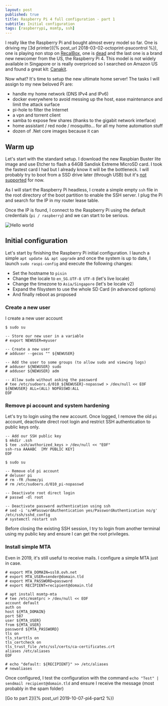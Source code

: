 ```yaml
---
layout: post
published: true
title: Raspberry Pi 4 full configuration - part 1
subtitle: Initial configuration
tags: [raspberrypi, msmtp, ssh]
---
```


I really like the Raspberry Pi and bought almost every model so far. One is driving my [3d printer]({% post_url 2018-03-02-octoprint-psucontrol %}), one is playing non stop on [RecalBox](https://www.recalbox.com/),
one is [dead](https://i.ytimg.com/vi/lYf9HK-rI1s/maxresdefault.jpg#fancy) and
the last one is a brand new newcomer from the US, the Raspberry Pi 4.
This model is not widely available in Singapore or is really overpriced so I searched on Amazon US and found
a great kit: [Canakit](https://www.amazon.com/gp/product/B07VYC6S56/ref=ppx_od_dt_b_asin_title_s00?ie=UTF8&psc=1).

Now what? It's time to setup the new ultimate home server! The tasks I will assign to my new beloved Pi are:

- handle my home network (DNS IPv4 and IPv6)
- docker everywhere to avoid messing up the host, ease maintenance and limit the attack surface
- pi-hole to filter the Internet
- a vpn and torrent client
- samba to expose few shares (thanks to the gigabit network interface)
- home assistant / red node / mosquitto... for all my home automation stuff
- dozen of .Net core images because it can

## Warm up

Let's start with the standard setup. I download the new Raspbian Buster lite image and use Etcher to flash
a 64GB Sandisk Extreme MicroSD card. I took the fastest card I had but I already know it will be the bottleneck.
I will probably try to boot from a SSD drive later (through USB) but
it's [not supported](https://www.raspberrypi.org/forums/viewtopic.php?t=243995) for now.

As I will start the Raspberry Pi headless, I create a simple empty `ssh` file in the root directory
of the boot partition to enable the SSH server. I plug the Pi and search for the IP in my router lease table.

Once the IP is found, I connect to the Raspberry Pi using the default credentials (`pi / raspberry`)
and we can start to be serious.

![Hello world]({{site.baseurl}}/img/20191007/rpi-first-login_thumb.jpg)

## Initial configuration

Let's start by finishing the Raspberry Pi initial configuration. I launch a simple
`apt update && apt upgrade` and once the system is up to date, I launch `sudo raspi-config`
and execute the following changes:

- Set the hostname to `pisin`
- Change the locale to `en_SG.UTF-8 UTF-8` (let's live locale)
- Change the timezone to `Asia/Singapore` (let's be locale v2)
- Expand the filsystem to use the whole SD Card (in advanced options)
- And finally reboot as proposed

### Create a new user

I create a new user account

```shell
$ sudo su

-- Store our new user in a variable
# export NEWUSER=myuser

-- Create a new user
# adduser --gecos "" ${NEWUSER}

-- Add the user to some groups (to allow sudo and viewing logs)
# adduser ${NEWUSER} sudo
# adduser ${NEWUSER} adm

-- Allow sudo without asking the password
# tee /etc/sudoers.d/010_${NEWUSER}-nopasswd > /dev/null << EOF
${NEWUSER} ALL=(ALL) NOPASSWD:ALL
EOF
```

### Remove pi account and system hardening

Let's try to login using the new account. Once logged, I remove the old `pi` account, deactivate direct root login
and restrict SSH authentication to public keys only.

```shell
-- Add our SSH public key
$ mkdir .ssh
$ tee .ssh/authorized_keys > /dev/null << "EOF"
ssh-rsa AAAABC  [MY PUBLIC KEY]
EOF

$ sudo su

-- Remove old pi account
# deluser pi
# rm -fR /home/pi
# rm /etc/sudoers.d/010_pi-nopasswd

-- Deactivate root direct login
# passwd -dl root

-- Deactivate password authentication using ssh
# sed -i 's/#PasswordAuthentication yes/PasswordAuthentication no/g' /etc/ssh/sshd_config
# systemctl restart ssh
```

Before closing the existing SSH session, I try to login from another terminal using my public key and ensure I can get the root privileges.

### Install simple MTA

Even in 2019, it's still useful to receive mails. I configure a simple MTA just in case.

```shell
# export MTA_DOMAIN=ssl0.ovh.net
# export MTA_USER=sender@domain.tld
# export MTA_PASSWORD=password
# export RECIPIENT=recipient@domain.tld

# apt install msmtp-mta
# tee /etc/msmtprc > /dev/null << EOF
account default
auth on
host ${MTA_DOMAIN}
port 587
user ${MTA_USER}
from ${MTA_USER}
password ${MTA_PASSWORD}
tls on
tls_starttls on
tls_certcheck on
tls_trust_file /etc/ssl/certs/ca-certificates.crt
aliases /etc/aliases
EOF

# echo "default: ${RECIPIENT}" >> /etc/aliases
# newaliases
```

Once configured, I test the configuration with the command `echo "Test" | sendmail recipient@domain.tld`
and ensure I receive the message (most probably in the spam folder)

[Go to part 2]({% post_url 2019-10-07-pi4-part2 %})
